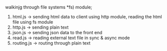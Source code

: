 walkinjg through file systems *fs) module;
1. html.js -> sending html data to client using http module, reading the html file using fs module
2. http.js -> sending plain text
3. json.js -> sending json data to the front end
4. read.js -> reading external text file in sync & async mode
5. routing.js -> routing through plain text
